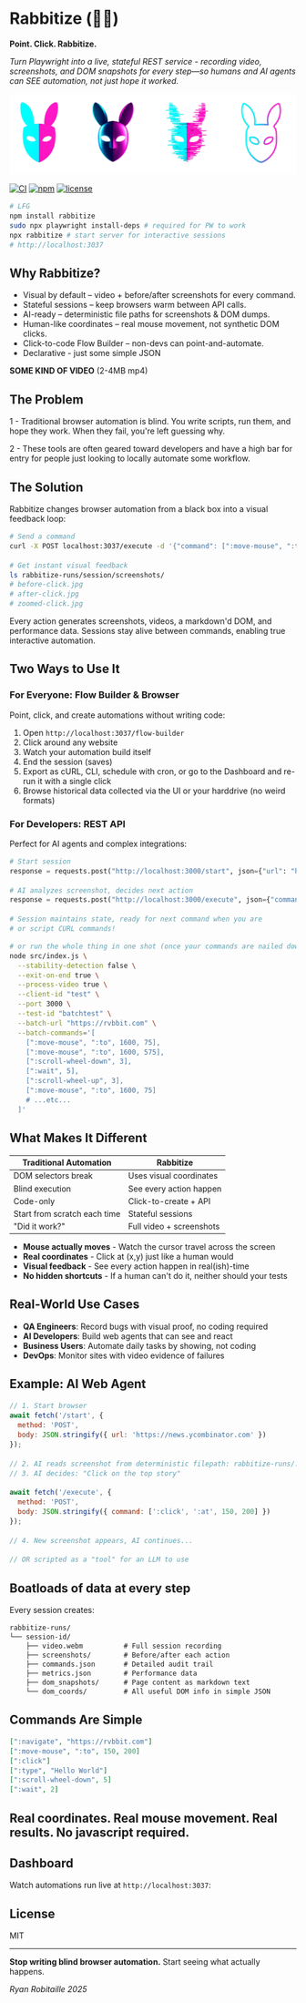 # Rabbitize (🐰👀)

**Point. Click. Rabbitize.**

*Turn Playwright into a live, stateful REST service - recording video, screenshots, and DOM snapshots for every step—so humans and AI agents can SEE automation, not just hope it worked.*

![playwright rabbit masks](https://raw.githubusercontent.com/ryrobes/rabbitize/refs/heads/main/resources/streaming/images/rabbitize-masks.png "Rabbitize + Playwright")

[![CI](https://github.com/ryrobes/rabbitize/actions/workflows/node.js.yml/badge.svg)](https://github.com/ryrobes/rabbitize/actions) [![npm](https://img.shields.io/npm/v/rabbitize.svg)](https://www.npmjs.com/package/rabbitize) [![license](https://img.shields.io/badge/license-MIT-blue.svg)](LICENSE)

```bash
# LFG
npm install rabbitize
sudo npx playwright install-deps # required for PW to work
npx rabbitize # start server for interactive sessions
# http://localhost:3037
```

## Why Rabbitize?
- Visual by default – video + before/after screenshots for every command.
- Stateful sessions – keep browsers warm between API calls.
- AI-ready – deterministic file paths for screenshots & DOM dumps.
- Human-like coordinates – real mouse movement, not synthetic DOM clicks.
- Click-to-code Flow Builder – non-devs can point-and-automate.
- Declarative - just some simple JSON

**SOME KIND OF VIDEO** (2-4MB mp4)

## The Problem

1 - Traditional browser automation is blind. You write scripts, run them, and hope they work. When they fail, you're left guessing why.

2 - These tools are often geared toward developers and have a high bar for entry for people just looking to locally automate some workflow.

## The Solution

Rabbitize changes browser automation from a black box into a visual feedback loop:

```bash
# Send a command
curl -X POST localhost:3037/execute -d '{"command": [":move-mouse", ":to", 240, 1230]}'

# Get instant visual feedback
ls rabbitize-runs/session/screenshots/
# before-click.jpg
# after-click.jpg
# zoomed-click.jpg
```

Every action generates screenshots, videos, a markdown'd DOM, and performance data. Sessions stay alive between commands, enabling true interactive automation.

## Two Ways to Use It

### For Everyone: Flow Builder & Browser
Point, click, and create automations without writing code:
1. Open `http://localhost:3037/flow-builder`
2. Click around any website
3. Watch your automation build itself
4. End the session (saves)
4. Export as cURL, CLI, schedule with cron, or go to the Dashboard and re-run it with a single click
5. Browse historical data collected via the UI or your harddrive (no weird formats)

### For Developers: REST API
Perfect for AI agents and complex integrations:
```python
# Start session
response = requests.post("http://localhost:3000/start", json={"url": "https://example.com"})

# AI analyzes screenshot, decides next action
response = requests.post("http://localhost:3000/execute", json={"command": [":click", ":at", 400, 300]})

# Session maintains state, ready for next command when you are
# or script CURL commands!
```

```bash
# or run the whole thing in one shot (once your commands are nailed down, just run it - process will end on completion)
node src/index.js \
  --stability-detection false \
  --exit-on-end true \
  --process-video true \
  --client-id "test" \
  --port 3000 \
  --test-id "batchtest" \
  --batch-url "https://rvbbit.com" \
  --batch-commands='[
    [":move-mouse", ":to", 1600, 75],
    [":move-mouse", ":to", 1600, 575],
    [":scroll-wheel-down", 3],
    [":wait", 5],
    [":scroll-wheel-up", 3],
    [":move-mouse", ":to", 1600, 75]
    # ...etc...
  ]'
```

## What Makes It Different

| Traditional Automation | Rabbitize |
|------------------------|-----------|
| DOM selectors break | Uses visual coordinates |
| Blind execution | See every action happen |
| Code-only | Click-to-create + API |
| Start from scratch each time | Stateful sessions |
| "Did it work?" | Full video + screenshots |

- **Mouse actually moves** - Watch the cursor travel across the screen
- **Real coordinates** - Click at (x,y) just like a human would
- **Visual feedback** - See every action happen in real(ish)-time
- **No hidden shortcuts** - If a human can't do it, neither should your tests

## Real-World Use Cases

- **QA Engineers**: Record bugs with visual proof, no coding required
- **AI Developers**: Build web agents that can see and react
- **Business Users**: Automate daily tasks by showing, not coding
- **DevOps**: Monitor sites with video evidence of failures

## Example: AI Web Agent

```javascript
// 1. Start browser
await fetch('/start', {
  method: 'POST',
  body: JSON.stringify({ url: 'https://news.ycombinator.com' })
});

// 2. AI reads screenshot from deterministic filepath: rabbitize-runs/.../screenshots/latest.jpg
// 3. AI decides: "Click on the top story"

await fetch('/execute', {
  method: 'POST',
  body: JSON.stringify({ command: [':click', ':at', 150, 200] })
});

// 4. New screenshot appears, AI continues...

// OR scripted as a "tool" for an LLM to use
```

## Boatloads of data at every step

Every session creates:

```
rabbitize-runs/
└── session-id/
    ├── video.webm          # Full session recording
    ├── screenshots/        # Before/after each action
    ├── commands.json       # Detailed audit trail
    ├── metrics.json        # Performance data
    ├── dom_snapshots/      # Page content as markdown text
    └── dom_coords/         # All useful DOM info in simple JSON
```

## Commands Are Simple

```json
[":navigate", "https://rvbbit.com"]
[":move-mouse", ":to", 150, 200]
[":click"]
[":type", "Hello World"]
[":scroll-wheel-down", 5]
[":wait", 2]
```

## Real coordinates. Real mouse movement. Real results. No javascript required.

## Dashboard

Watch automations run live at `http://localhost:3037`:

## License

MIT

---

**Stop writing blind browser automation.** Start seeing what actually happens.

_Ryan Robitaille 2025_

